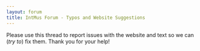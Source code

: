 ```yaml
---
layout: forum
title: IntMus Forum - Typos and Website Suggestions
---
```


Please use this thread to report issues with the website and text so we can (*try to*) fix them.
Thank you for your help!
